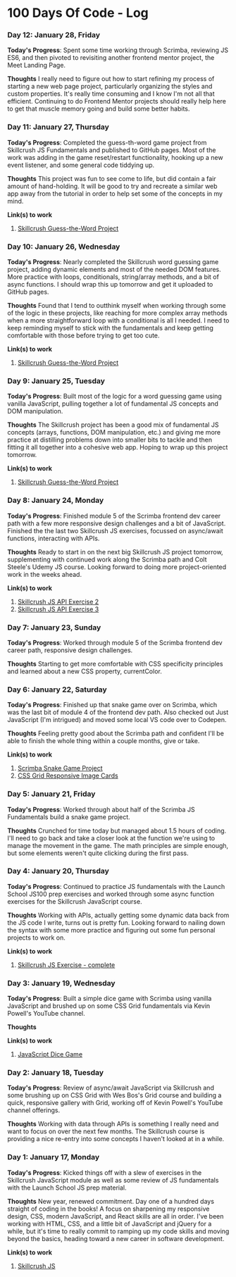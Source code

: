 # 100 Days Of Code - Log


### Day 12: January 28, Friday

**Today's Progress**: Spent some time working through Scrimba, reviewing JS ES6, and then pivoted to revisiting another frontend mentor project, the Meet Landing Page.

**Thoughts** I really need to figure out how to start refining my process of starting a new web page project, particularly organizing the styles and custom properties. It's really time consuming and I know I'm not all that efficient. Continuing to do Frontend Mentor projects should really help here to get that muscle memory going and build some better habits.


### Day 11: January 27, Thursday

**Today's Progress**: Completed the guess-th-word game project from Skillcrush JS Fundamentals and published to GitHub pages. Most of the work was adding in the game reset/restart functionality, hooking up a new event listener, and some general code tiddying up. 

**Thoughts** This project was fun to see come to life, but did contain a fair amount of hand-holding. It will be good to try and recreate a similar web app away from the tutorial in order to help set some of the concepts in my mind.

**Link(s) to work**

1. [Skillcrush Guess-the-Word Project](https://mattpahuta.github.io/guess-the-word/)


### Day 10: January 26, Wednesday

**Today's Progress**: Nearly completed the Skillcrush word guessing game project, adding dynamic elements and most of the needed DOM features. More practice with loops, conditionals, string/array methods, and a bit of async functions. I should wrap this up tomorrow and get it uploaded to GitHub pages.

**Thoughts** Found that I tend to outthink myself when working through some of the logic in these projects, like reaching for more complex array methods when a more straightforward loop with a conditional is all I needed. I need to keep reminding myself to stick with the fundamentals and keep getting comfortable with those before trying to get too cute. 

**Link(s) to work**

1. [Skillcrush Guess-the-Word Project](https://github.com/MattPahuta/guess-the-word)



### Day 9: January 25, Tuesday

**Today's Progress**: Built most of the logic for a word guessing game using vanilla JavaScript, pulling together a lot of fundamental JS concepts and DOM manipulation.

**Thoughts** The Skillcrush project has been a good mix of fundamental JS concepts (arrays, functions, DOM manipulation, etc.) and giving me more practice at distilling problems down into smaller bits to tackle and then fitting it all together into a cohesive web app. Hoping to wrap up this project tomorrow.

**Link(s) to work**

1. [Skillcrush Guess-the-Word Project](https://github.com/MattPahuta/guess-the-word)


### Day 8: January 24, Monday

**Today's Progress**: Finished module 5 of the Scrimba frontend dev career path with a few more responsive design challenges and a bit of JavaScript. Finished the the last two Skillcrush JS exercises, focussed on async/await functions, interacting with APIs.

**Thoughts**  Ready to start in on the next big Skillcrush JS project tomorrow, supplementing with continued work along the Scrimba path and Colt Steele's Udemy JS course. Looking forward to doing more project-oriented work in the weeks ahead.

**Link(s) to work**

1. [Skillcrush JS API Exercise 2](https://codepen.io/mattpahuta/pen/qBVWgPV?editors=1010)
2. [Skillcrush JS API Exercise 3](https://codepen.io/mattpahuta/pen/bGYbzRy)


### Day 7: January 23, Sunday

**Today's Progress**: Worked through module 5 of the Scrimba frontend dev career path, responsive design challenges. 

**Thoughts** Starting to get more comfortable with CSS specificity principles and learned about a new CSS property, currentColor.


### Day 6: January 22, Saturday

**Today's Progress**: Finished up that snake game over on Scrimba, which was the last bit of module 4 of the frontend dev path. Also checked out Just JavaScript (I'm intrigued) and moved some local VS code over to Codepen.

**Thoughts** Feeling pretty good about the Scrimba path and confident I'll be able to finish the whole thing within a couple months, give or take. 

**Link(s) to work**

1. [Scrimba Snake Game Project](https://codepen.io/mattpahuta/pen/JjrgLmP)
2. [CSS Grid Responsive Image Cards](https://codepen.io/mattpahuta/pen/yLzmKwQ)


### Day 5: January 21, Friday

**Today's Progress**: Worked through about half of the Scrimba JS Fundamentals build a snake game project.

**Thoughts** Crunched for time today but managed about 1.5 hours of coding. I'll need to go back and take a closer look at the function we're using to manage the movement in the game. The math principles are simple enough, but some elements weren't quite clicking during the first pass.


### Day 4: January 20, Thursday

**Today's Progress**: Continued to practice JS fundamentals with the Launch School JS100 prep exercises and worked through some async function exercises for the Skillcrush JavaScript course.

**Thoughts** Working with APIs, actually getting some dynamic data back from the JS code I write, turns out is pretty fun. Looking forward to nailing down the syntax with some more practice and figuring out some fun personal projects to work on.

**Link(s) to work**

1. [Skillcrush JS Exercise - complete](https://github.com/MattPahuta/js-l12-practice-exercise-01)


### Day 3: January 19, Wednesday

**Today's Progress**: Built a simple dice game with Scrimba using vanilla JavaScript and brushed up on some CSS Grid fundamentals via Kevin Powell's YouTube channel.

**Thoughts** 

**Link(s) to work**
1. [JavaScript Dice Game]()


### Day 2: January 18, Tuesday

**Today's Progress**: Review of async/await JavaScript via Skillcrush and some brushing up on CSS Grid with Wes Bos's Grid course and building a quick, responsive gallery with Grid, working off of Kevin Powell's YouTube channel offerings.

**Thoughts** Working with data through APIs is something I really need and want to focus on over the next few months. The Skillcrush course is providing a nice re-entry into some concepts I haven't looked at in a while.


### Day 1: January 17, Monday

**Today's Progress**: Kicked things off with a slew of exercises in the Skillcrush JavaScript module as well as some review of JS fundamentals with the Launch School JS prep material.

**Thoughts** New year, renewed commitment. Day one of a hundred days straight of coding in the books! A focus on sharpening my responsive design, CSS, modern JavaScript, and React skills are all in order. I've been working with HTML, CSS, and a little bit of JavaScript and jQuery for a while, but it's time to really commit to ramping up my code skills and moving beyond the basics, heading toward a new career in software development. 

**Link(s) to work**
1. [Skillcrush JS](https://skillcrush.com/break-into-tech-blueprint/)

 